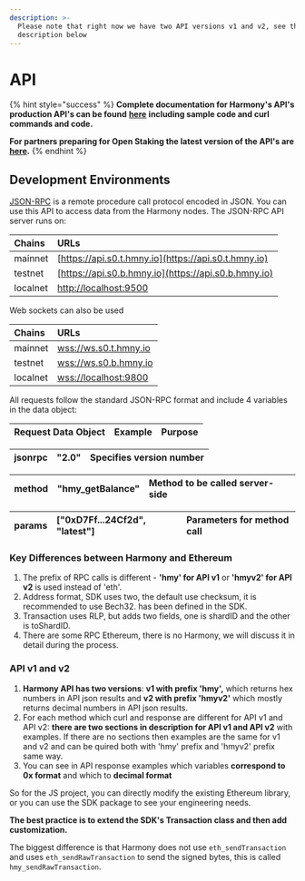 ```yaml
---
description: >-
  Please note that right now we have two API versions v1 and v2, see the
  description below
---
```


# API

{% hint style="success" %}
**Complete documentation for Harmony's API's production API's can be found** [**here**](https://apitest.harmony.one/) **including sample code and curl commands and code.** 

**For partners preparing for Open Staking the latest version of the API's are** [**here**](https://api.hmny.io/?version=latest)**.**
{% endhint %}

## Development Environments

[JSON-RPC](https://en.wikipedia.org/wiki/JSON-RPC) is a remote procedure call protocol encoded in JSON. You can use this API to access data from the Harmony nodes. The JSON-RPC API server runs on:

| Chains | URLs |
| :--- | :--- |
| mainnet | [https://api.s0.t.hmny.io](https://api.s0.t.hmny.io) |
| testnet | [https://api.s0.b.hmny.io](https://api.s0.b.hmny.io) |
| localnet | [http://localhost:9500](http://localhost:9500) |

Web sockets can also be used

| Chains | URLs |
| :--- | :--- |
| mainnet | [wss://ws.s0.t.hmny.io](wss://ws.s0.t.hmny.io) |
| testnet | [wss://ws.s0.b.hmny.io](wss://ws.s0.pga.hmny.io) |
| localnet | [wss://localhost:9800](./) |

All requests follow the standard JSON-RPC format and include 4 variables in the data object:

| Request Data Object | Example | Purpose |
| :--- | :--- | :--- |


| jsonrpc | "2.0" | Specifies version number |
| :--- | :--- | :--- |


| method | "hmy\_getBalance" | Method to be called server-side |
| :--- | :--- | :--- |


| params | \["0xD7Ff...24Cf2d", "latest"\] | Parameters for method call |
| :--- | :--- | :--- |


### Key Differences between Harmony and Ethereum

1. The prefix of RPC calls is different - **'hmy' for API v1** or **'hmyv2' for API v2** is used instead of 'eth'.
2. Address format, SDK uses two, the default use checksum, it is recommended to use Bech32. has been defined in the SDK.
3. Transaction uses RLP, but adds two fields, one is shardID and the other is toShardID.
4. There are some RPC Ethereum, there is no Harmony, we will discuss it in detail during the process.

### API v1 and v2

1. **Harmony API has two versions**: **v1 with prefix 'hmy',** which returns hex numbers in API json results and **v2 with prefix 'hmyv2'** which mostly returns decimal numbers in API json results.
2. For each method which curl and response are different for API v1 and API v2: **there are two sections in description for API v1 and API v2** with examples. If there are no sections then examples are the same for v1 and v2 and can be quired both with 'hmy' prefix and 'hmyv2' prefix same way.
3. You can see in API response examples which variables **correspond to 0x format** and which to **decimal format**

So for the JS project, you can directly modify the existing Ethereum library, or you can use the SDK package to see your engineering needs.

**The best practice is to extend the SDK's Transaction class and then add customization.**

The biggest difference is that Harmony does not use `eth_sendTransaction` and uses `eth_sendRawTransaction` to send the signed bytes, this is called `hmy_sendRawTransaction`.

